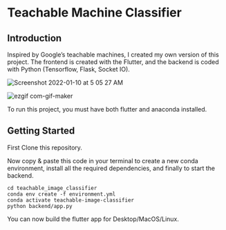 # Teachable Machine Classifier

## Introduction

Inspired by Google’s teachable machines, I created my own version of this project. The frontend is created with the Flutter, and the backend is coded with Python (Tensorflow, Flask, Socket IO).

![Screenshot 2022-01-10 at 5 05 27 AM](https://user-images.githubusercontent.com/34202100/148705773-bc7f28a0-c4b3-48f3-b899-ce68f44e1744.png)

![ezgif com-gif-maker](https://user-images.githubusercontent.com/34202100/148705686-5f4705b7-2754-4e20-bfb4-f94faa194ce0.gif)

To run this project, you must have both flutter and anaconda installed.

## Getting Started

First Clone this repository.

Now copy & paste this code in your terminal to create a new conda environment, install all the required dependencies, and finally to start the backend.

```test
cd teachable_image_classifier
conda env create -f environment.yml
conda activate teachable-image-classifier
python backend/app.py
```

You can now build the flutter app for Desktop/MacOS/Linux.
